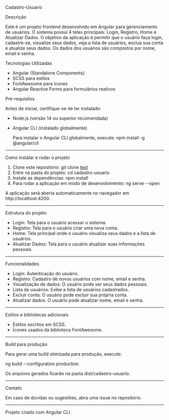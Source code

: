 Cadastro-Usuario

Descrição

Este é um projeto frontend desenvolvido em Angular para gerenciamento de usuários. O sistema possui 4 telas principais: Login, Registro, Home e Atualizar Dados. O objetivo da aplicação é permitir que o usuário faça login, cadastre-se, visualize seus dados, veja a lista de usuários, exclua sua conta e atualize seus dados. Os dados dos usuários são compostos por nome, email e senha.


Tecnologias Utilizadas

- Angular (Standalone Components)
- SCSS para estilos
- FontAwesome para ícones
- Angular Reactive Forms para formulários reativos


Pré-requisitos

Antes de iniciar, certifique-se de ter instalado:

- Node.js (versão 14 ou superior recomendada)
- Angular CLI (instalado globalmente)
  
  Para instalar o Angular CLI globalmente, execute:
  npm install -g @angular/cli

---

Como instalar e rodar o projeto

1. Clone este repositório:
   git clone [text](https://github.com/izabella-bl/Cadastro-Usuario-Frontend.git)
2. Entre na pasta do projeto:
   cd cadastro-usuario
3. Instale as dependências:
   npm install
4. Para rodar a aplicação em modo de desenvolvimento:
   ng serve --open

A aplicação será aberta automaticamente no navegador em http://localhost:4200.

---

Estrutura do projeto

- Login: Tela para o usuário acessar o sistema.
- Registro: Tela para o usuário criar uma nova conta.
- Home: Tela principal onde o usuário visualiza seus dados e a lista de usuários.
- Atualizar Dados: Tela para o usuário atualizar suas informações pessoais.

---

Funcionalidades

- Login: Autenticação do usuário.
- Registro: Cadastro de novos usuários com nome, email e senha.
- Visualização de dados: O usuário pode ver seus dados pessoais.
- Lista de usuários: Exibe a lista de usuários cadastrados.
- Excluir conta: O usuário pode excluir sua própria conta.
- Atualizar dados: O usuário pode atualizar nome, email e senha.

---

Estilos e bibliotecas adicionais

- Estilos escritos em SCSS.
- Ícones usados da biblioteca FontAwesome.

---

Build para produção

Para gerar uma build otimizada para produção, execute:

ng build --configuration production

Os arquivos gerados ficarão na pasta dist/cadastro-usuario.

---

Contato

Em caso de dúvidas ou sugestões, abra uma issue no repositório.

---

Projeto criado com Angular CLI.